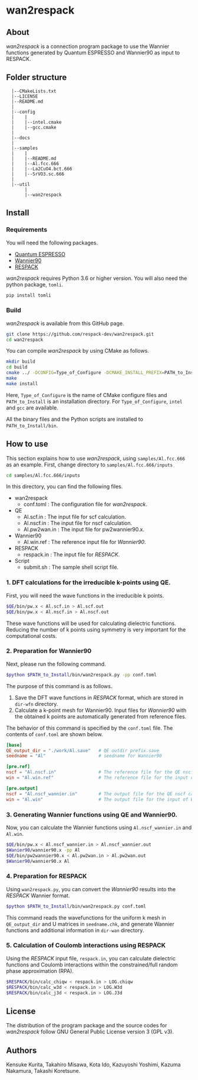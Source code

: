 # wan2respack

## About

*wan2respack* is a connection program package 
to use the Wannier functions generated by 
Quantum ESPRESSO and Wannier90 as input to RESPACK.

<!-- 
    Manual about *wan2respack* is [here](https://).
-->


## Folder structure

```
  |--CMakeLists.txt
  |--LICENSE         
  |--README.md       
  |
  |--config
  |    |
  |    |--intel.cmake
  |    |--gcc.cmake
  |
  |--docs
  |
  |--samples
  |    |
  |    |--README.md
  |    |--Al.fcc.666
  |    |--La2CuO4.bct.666        
  |    |--SrVO3.sc.666
  |
  |--util
       |
       |--wan2respack
```

## Install

### Requirements
You will need the following packages.

- [Quantum ESPRESSO](https://www.quantum-espresso.org)
- [Wannier90](http://www.wannier.org)
- [RESPACK](https://sites.google.com/view/kazuma7k6r)

*wan2respack* requires Python 3.6 or higher version.
You will also need the python package, `tomli`.
```bash
pip install tomli
```


### Build
*wan2respack* is available from this GitHub page.

```bash
git clone https://github.com/respack-dev/wan2respack.git
cd wan2respack 
```

You can compile *wan2respack* by using CMake as follows.

```bash
mkdir build
cd build
cmake ../ -DCONFIG=Type_of_Configure -DCMAKE_INSTALL_PREFIX=PATH_to_Install
make
make install
```

Here, `Type_of_Configure` is the name of CMake configure files and `PATH_to_Install` is an installation directory.
For `Type_of_Configure`, `intel` and `gcc` are available.

All the binary files and the Python scripts are installed to `PATH_to_Install/bin`.


## How to use
This section explains how to use *wan2respack*, using `samples/Al.fcc.666` as an example. 
First, change directory to `samples/Al.fcc.666/inputs`
```bash
cd samples/Al.fcc.666/inputs
```

In this directory, you can find the following files.

- wan2respack
    - conf.toml : The configuration file for *wan2respack*.
- QE
    - Al.scf.in : The input file for scf calculation.
    - Al.nscf.in : The input file for nscf calculation.
    - Al.pw2wan.in : The input file for pw2wannier90.x.
- Wannier90
    - Al.win.ref : The reference input file for *Wannier90*.
- RESPACK
    - respack.in : The input file for *RESPACK*.
- Script
    - submit.sh : The sample shell script file.


### 1. DFT calculations for the irreducible k-points using QE.
First, you will need the wave functions in the irreducible k points.

```bash
$QE/bin/pw.x < Al.scf.in > Al.scf.out
$QE/bin/pw.x < Al.nscf.in > Al.nscf.out
```
These wave functions will be used for calculating dielectric functions. Reducing the number of k points using symmetry is very important for the computational costs.


### 2. Preparation for Wannier90
Next, please run the following command.

```bash
$python $PATH_to_Install/bin/wan2respack.py -pp conf.toml
```

The purpose of this command is as follows.
1. Save the DFT wave functions in *RESPACK* format, which are stored in `dir-wfn` directory.
2. Calculate a k-point mesh for Wannier90. Input files for *Wannier90* with the obtained k points are automatically generated from reference files.

The behavior of this command is specified by the `conf.toml` file.
The contents of `conf.toml` are shown below.
```toml
[base]
QE_output_dir = "./work/Al.save"   # QE outdir prefix.save
seedname = "Al"                    # seedname for Wannier90

[pre.ref]
nscf = "Al.nscf.in"                # The reference file for the QE nscf calculation
win = "Al.win.ref"                 # The reference file for the input of Wannier90

[pre.output]
nscf = "Al.nscf_wannier.in"        # The output file for the QE nscf calculation
win = "Al.win"                     # The output file for the input of Wannier90
```

### 3. Generating Wannier functions using QE and Wannier90.
Now, you can calculate the Wannier functions using `Al.nscf_wannier.in` and `Al.win`.
```bash
$QE/bin/pw.x < Al.nscf_wannier.in > Al.nscf_wannier.out
$Wanier90/wannier90.x -pp Al
$QE/bin/pw2wannier90.x < Al.pw2wan.in > Al.pw2wan.out
$Wanier90/wannier90.x Al
```

### 4. Preparation for RESPACK
Using `wan2respack.py`, you can convert the *Wannier90* results into the *RESPACK* Wannier format.
```bash
$python $PATH_to_Install/bin/wan2respack.py conf.toml
```
This command reads the wavefunctions for the uniform k mesh in `QE_output_dir` and U matrices in `seedname.chk`, and generate Wannier functions and additional information in `dir-wan` directory.

### 5. Calculation of Coulomb interactions using RESPACK
Using the *RESPACK* input file, `respack.in`, you can calculate dielectric functions and Coulomb interactions within the constrained/full random phase approximation (RPA).
```bash
$RESPACK/bin/calc_chiqw < respack.in > LOG.chiqw
$RESPACK/bin/calc_w3d < respack.in > LOG.W3d
$RESPACK/bin/calc_j3d < respack.in > LOG.J3d
```

##  License
The distribution of the program package and the source codes for *wan2respack* follow GNU General Public License version 3 (GPL v3).

## Authors
Kensuke Kurita, Takahiro Misawa, Kota Ido, Kazuyoshi Yoshimi, Kazuma Nakamura, Takashi Koretsune.
